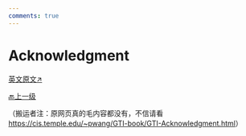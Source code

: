 ```yaml
---
comments: true
---
```


# Acknowledgment

[英文原文↗](https://cis.temple.edu/~pwang/GTI-book/GTI-Acknowledgment.html)

[🔙上一级](./index.md)

（搬运者注：原网页真的毛内容都没有，不信请看<https://cis.temple.edu/~pwang/GTI-book/GTI-Acknowledgment.html>）
